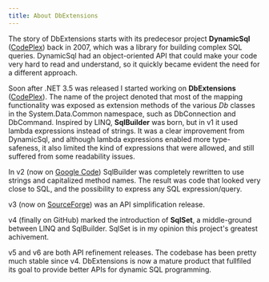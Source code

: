 ```yaml
---
title: About DbExtensions
---
```


The story of DbExtensions starts with its predecesor project **DynamicSql** ([CodePlex](https://web.archive.org/web/20080304033020/www.codeplex.com/dsql)) back in 2007, which was a library for building complex SQL queries. DynamicSql had an object-oriented API that could make your code very hard to read and understand, so it quickly became evident the need for a different approach.

Soon after .NET 3.5 was released I started working on **DbExtensions** ([CodePlex](https://web.archive.org/web/20080124152637/www.codeplex.com/dbextensions)). The name of the project denoted that most of the mapping functionality was exposed as extension methods of the various *Db* classes in the System.Data.Common namespace, such as DbConnection and DbCommand. Inspired by LINQ, **SqlBuilder** was born, but in v1 it used lambda expressions instead of strings. It was a clear improvement from DynamicSql, and although lambda expressions enabled more type-safeness, it also limited the kind of expressions that were allowed, and still suffered from some readability issues.

In v2 (now on [Google Code](https://web.archive.org/web/20090314013012/code.google.com/p/dbex)) SqlBuilder was completely rewritten to use strings and capitalized method names. The result was code that looked very close to SQL, and the possibility to express any SQL expression/query.

v3 (now on [SourceForge](https://web.archive.org/web/20100705115552/dbextensions.sourceforge.net/)) was an API simplification release.

v4 (finally on GitHub) marked the introduction of **SqlSet**, a middle-ground between LINQ and SqlBuilder. SqlSet is in my opinion this project's greatest achivement.

v5 and v6 are both API refinement releases. The codebase has been pretty much stable since v4. DbExtensions is now a mature product that fullfiled its goal to provide better APIs for dynamic SQL programming.
